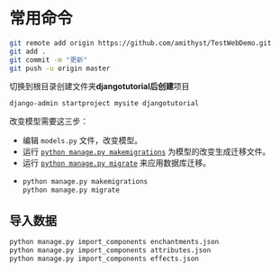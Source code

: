 # 常用命令

```bash
git remote add origin https://github.com/amithyst/TestWebDemo.git
git add .
git commit -m "更新"
git push -u origin master

```

切换到根目录创建文件夹**djangotutorial后创建**项目

```
django-admin startproject mysite djangotutorial
```

改变模型需要这三步：

* 编辑 `models.py` 文件，改变模型。
* 运行 [`python manage.py makemigrations`](https://docs.djangoproject.com/zh-hans/5.2/ref/django-admin/#django-admin-makemigrations) 为模型的改变生成迁移文件。
* 运行 [`python manage.py migrate`](https://docs.djangoproject.com/zh-hans/5.2/ref/django-admin/#django-admin-migrate) 来应用数据库迁移。
* ```python
  python manage.py makemigrations
  python manage.py migrate
  ```

## 导入数据

```python
python manage.py import_components enchantments.json
python manage.py import_components attributes.json
python manage.py import_components effects.json
```
